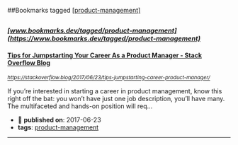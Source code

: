 ##Bookmarks tagged [[product-management]](https://www.bookmarks.dev?q=[product-management])

_<sup><sup>[www.bookmarks.dev/tagged/product-management](https://www.bookmarks.dev/tagged/product-management)</sup></sup>_
---
#### [Tips for Jumpstarting Your Career As a Product Manager - Stack Overflow Blog](https://stackoverflow.blog/2017/06/23/tips-jumpstarting-career-product-manager/)
_<sup>https://stackoverflow.blog/2017/06/23/tips-jumpstarting-career-product-manager/</sup>_

If you’re interested in starting a career in product management, know this right off the bat: you won’t have just one job description, you’ll have many. The multifaceted and hands-on position will req...
* :calendar: **published on**: 2017-06-23
* **tags**: [product-management](../tagged/product-management.md)
---
